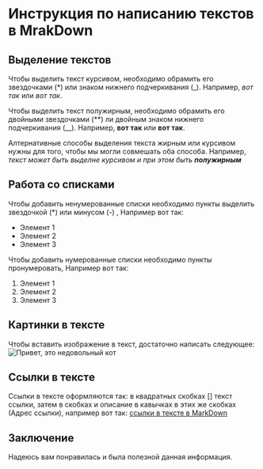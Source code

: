 # Инструкция по написанию текстов в MrakDown

## Выделение текстов

Чтобы выделить текст курсивом, необходимо обрамить его звездочками (*) или знаком нижнего подчеркивания (_). Например, *вот так* или _вот так_.

Чтобы выделить текст полужирным, необходимо обрамить его двойными звездочками (**) ли двойным знаком нижнего подчеркивания (__). Например, **вот так** или __вот так__.

Алтернативные способы выделения текста жирным или курсивом нужны для того, чтобы мы могли совмешать оба способа. Например, _текст может быть выделне курсивом и при этом быть **полужирным**_

## Работа со списками

Чтобы добавить ненумерованные списки  необходимо пункты выделить звездочкой (*) или минусом (-) , Например вот так:
* Элемент 1
* Элемент 2
* Элемент 3

Чтобы добавить нумерованные списки  необходимо пункты пронумеровать, Например вот так:
1. Элемент 1
2. Элемент 2
3. Элемент 3

## Картинки в тексте

Чтобы вставить изображение в текст, достаточно написать следующее: ![Привет, это недовольный кот](disgruntled_cat.jpg) 

## Ссылки в текстe

Ссылки в тексте оформляются так: в квадратных скобках [] текст ссылки, затем в скобках и описание в кавычках в этих же скобках (Адрес ссылки), например вот так:
[ссылки в тексте в МаrkDown](https://learn.microsoft.com/ru-ru/contribute/how-to-write-links)

## Заключение

Надеюсь вам понравилась и была полезной данная информация.
